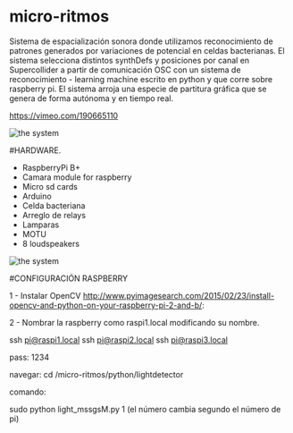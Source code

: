 # micro-ritmos
Sistema de espacialización sonora donde utilizamos reconocimiento de patrones generados por variaciones de potencial en celdas bacterianas. El sistema selecciona distintos synthDefs y posiciones por canal en Supercollider a partir de comunicación OSC con un sistema de reconocimiento - learning machine escrito en python y que corre sobre raspberry pi. El sistema arroja una especie de partitura gráfica que se genera de forma autónoma y en tiempo real. 

https://vimeo.com/190665110

![the system](https://github.com/interspecifics/micro-ritmos/blob/master/img/28092016-IMG_4917.jpg?raw=true)

#HARDWARE.
- RaspberryPi B+
- Camara module for raspberry 
- Micro sd cards  
- Arduino
- Celda bacteriana
- Arreglo de relays
- Lamparas
- MOTU
- 8 loudspeakers


![the system](https://github.com/interspecifics/micro-ritmos/blob/master/img/MICROPULSO.jpg?raw=true)



#CONFIGURACIÓN RASPBERRY

1 - Instalar OpenCV http://www.pyimagesearch.com/2015/02/23/install-opencv-and-python-on-your-raspberry-pi-2-and-b/:

2 - Nombrar la raspberry como raspi1.local modificando su nombre.

ssh pi@raspi1.local
ssh pi@raspi2.local
ssh pi@raspi3.local

pass: 1234


navegar:
cd /micro-ritmos/python/lightdetector

comando:

sudo python light_mssgsM.py 1 (el número cambia segundo el número de pi)

